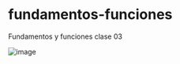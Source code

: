 # fundamentos-funciones
Fundamentos y funciones clase 03

![image](https://github.com/user-attachments/assets/99c57f62-c80c-4264-8553-c9f49eca5a8c)

